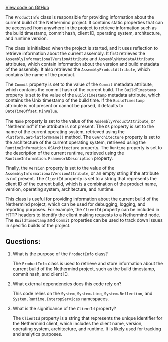 [View code on GitHub](https://github.com/nethermindeth/nethermind/Nethermind.Core/ProductInfo.cs)

The `ProductInfo` class is responsible for providing information about the current build of the Nethermind project. It contains static properties that can be accessed from anywhere in the project to retrieve information such as the build timestamp, commit hash, client ID, operating system, architecture, and runtime version.

The class is initialized when the project is started, and it uses reflection to retrieve information about the current assembly. It first retrieves the `AssemblyInformationalVersionAttribute` and `AssemblyMetadataAttribute` attributes, which contain information about the version and build metadata of the assembly. It also retrieves the `AssemblyProductAttribute`, which contains the name of the product.

The `Commit` property is set to the value of the `Commit` metadata attribute, which contains the commit hash of the current build. The `BuildTimestamp` property is set to the value of the `BuildTimestamp` metadata attribute, which contains the Unix timestamp of the build time. If the `BuildTimestamp` attribute is not present or cannot be parsed, it defaults to `DateTimeOffset.MinValue`.

The `Name` property is set to the value of the `AssemblyProductAttribute`, or "Nethermind" if the attribute is not present. The `OS` property is set to the name of the current operating system, retrieved using the `Platform.GetPlatformName()` method. The `OSArchitecture` property is set to the architecture of the current operating system, retrieved using the `RuntimeInformation.OSArchitecture` property. The `Runtime` property is set to the description of the current runtime, retrieved using the `RuntimeInformation.FrameworkDescription` property.

Finally, the `Version` property is set to the value of the `AssemblyInformationalVersionAttribute`, or an empty string if the attribute is not present. The `ClientId` property is set to a string that represents the client ID of the current build, which is a combination of the product name, version, operating system, architecture, and runtime.

This class is useful for providing information about the current build of the Nethermind project, which can be used for debugging, logging, and reporting purposes. For example, the `ClientId` property can be included in HTTP headers to identify the client making requests to a Nethermind node. The `BuildTimestamp` and `Commit` properties can be used to track down issues in specific builds of the project.
## Questions: 
 1. What is the purpose of the `ProductInfo` class?
    
    The `ProductInfo` class is used to retrieve and store information about the current build of the Nethermind project, such as the build timestamp, commit hash, and client ID.

2. What external dependencies does this code rely on?
    
    This code relies on the `System`, `System.Linq`, `System.Reflection`, and `System.Runtime.InteropServices` namespaces.

3. What is the significance of the `ClientId` property?
    
    The `ClientId` property is a string that represents the unique identifier for the Nethermind client, which includes the client name, version, operating system, architecture, and runtime. It is likely used for tracking and analytics purposes.